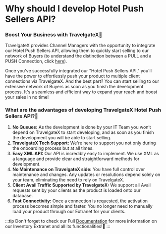 ﻿---
sidebar_position: 1
---

# Why should I develop Hotel Push Sellers API?

### Boost Your Business with TravelgateX🚀
TravelgateX provides Channel Managers with the opportunity to integrate our Hotel Push Sellers API, allowing them to quickly start selling to our network of Buyers (to understand the distinction between a PULL and a PUSH Connection, click [here](/kb/getting-started-with-travelgate/About-our-Connectivity/what-is-the-difference-between-pull-and-push-sellers)).

Once you've successfully integrated our "Hotel Push Sellers API," you'll have the power to effortlessly push your product to multiple client connections via TravelgateX. And the best part? You can start selling to our extensive network of Buyers as soon as you finish the development process. It's a seamless and efficient way to expand your reach and boost your sales in no time!

### What are the advantages of developing TravelgateX Hotel Push Sellers API?🏨
1. **No Queues:** As the development is done by your IT Team you won’t depend on TravelgateX to start developing, and as soon as you finish the development you will be able to start selling.
1. **TravelgateX Tech Support:** We're here to support you not only during the onboarding process but at all times.
1. **Easy XML API:** Our API is incredibly easy to implement. We use XML as a language and provide clear and straightforward methods for development.
1. **No Maintenance on TravelgateX side:** You have full control over maintenance and changes. Any updates or resolutions depend solely on your team, eliminating the need to rely on TravelgateX.
1. **Client Avail Traffic Supported by TravelgateX:** We support all Avail requests sent by your clients as the product is loaded onto our database.
1. **Fast Connectivity:** Once a connection is requested, the activation process becomes simple and faster. You no longer need to manually load your product through our Extranet for your clients.

:::tip
Don't forget to check our Full [Documentation](/docs/apis/for-sellers/hotel-push-sellers/ota-hotel-push-sellers-api/quickstart) for more information on our Inventory Extranet and all its functionalities!🚀
:::
